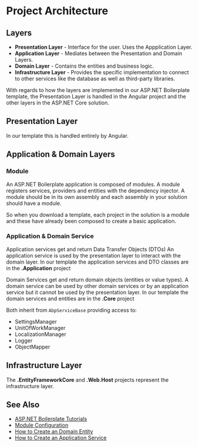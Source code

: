 # Project Architecture

## Layers
* __Presentation Layer__ - Interface for the user. Uses the Appplication Layer.
* __Application Layer__ - Mediates between the Presentation and Domain Layers.
* __Domain Layer__ - Contains the entities and business logic.
* __Infrastructure Layer__ - Provides the specific implementation to connect to other services like the database as well as third-party libraries.

With regards to how the layers are implemented in our ASP\.NET Boilerplate template, the Presentation Layer is handled in the Angular project and the other layers in the ASP\.NET Core solution.

## Presentation Layer
In our template this is handled entirely by Angular.

## Application & Domain Layers

### Module
An ASP\.NET Boilerplate application is composed of modules. A module registers services, providers and entities with the dependency injector. A module should be in its own assembly and each assembly in your solution should have a module.

So when you download a template, each project in the solution is a module and these have already been composed to create a basic application.

### Application & Domain Service
Application services get and return Data Transfer Objects (DTOs)
An application service is used by the presentation layer to interact with the domain layer.
In our template the application services and DTO classes are in the __.Application__ project

Domain Services get and return domain objects (entities or value types).
A domain service can be used by other domain services or by an application service but it cannot be used by the presentation layer.
In our template the domain services and entities are in the __.Core__ project

Both inherit from ```AbpServiceBase``` providing access to:
* SettingsManager
* UnitOfWorkManager
* LocalizationManager
* Logger
* ObjectMapper

## Infrastructure Layer
The __.EntityFrameworkCore__ and __.Web.Host__ projects represent the infrastructure layer.

## See Also
* [ASP\.NET Boilerplate Tutorials](readme.md)
* [Module Configuration](moduleconfig.md)
* [How to Create an Domain Entity](entity.md)
* [How to Create an Application Service](applicationservice.md)